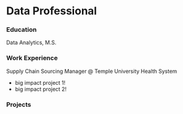 # Data Professional

### Education
Data Analytics, M.S.

### Work Experience
Supply Chain Sourcing Manager @ Temple University Health System
- big impact project 1!
- big impact project 2!

### Projects
